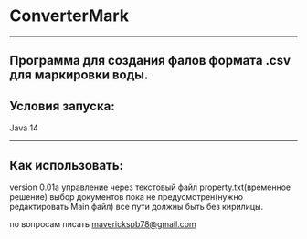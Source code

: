 # ConverterMark
-----
Программа для создания фалов формата .csv для маркировки воды.
-----
Условия запуска:
-----

Java 14

-----
Как использовать:
-----
version 0.01a
управление через текстовый файл property.txt(временное решение)
выбор документов пока не предусмотрен(нужно редактировать Main файл)
все пути должны быть без кирилицы.

по вопросам писать maverickspb78@gmail.com

